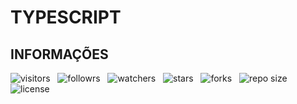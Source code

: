 # TYPESCRIPT

## INFORMAÇÕES

![visitors](https://visitor-badge.glitch.me/badge?page_id=Devsgeeknerd.typescript-front-end-zp "Total de Visitas")
&nbsp;
![followrs](https://img.shields.io/github/followers/Devsgeeknerd?style=social "Total de Seguidores")
&nbsp;
![watchers](https://img.shields.io/github/watchers/Devsgeeknerd/Devsgeeknerd?style=social "Total de Observadores")
&nbsp;
![stars](https://img.shields.io/github/stars/Devsgeeknerd/typescript-front-end-zp?style=social "Total de Estrelas Recebidas")
&nbsp;
![forks](https://img.shields.io/github/forks/Devsgeeknerd/typescript-front-end-zp?style=social "Total de Forks")
&nbsp;
![repo size](https://img.shields.io/github/repo-size/Devsgeeknerd/typescript-front-end-zp?style=social "Tamanho do Repositório")
&nbsp;
![license](https://img.shields.io/github/license/Devsgeeknerd/typescript-front-end-zp?style=social "Licença do Repositório")
